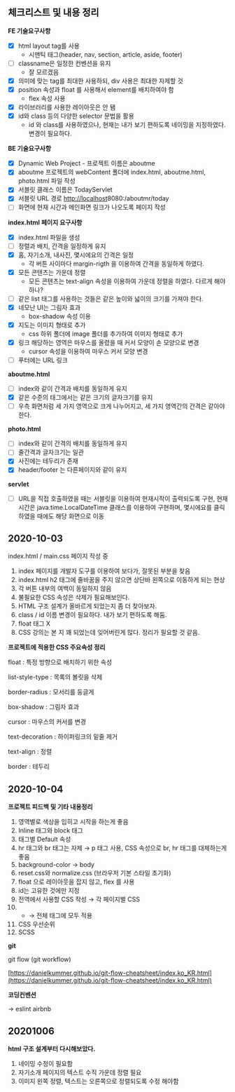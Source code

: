 ## 체크리스트 및 내용 정리

**FE 기술요구사항**

- [x]  html layout tag를 사용
    - 시맨틱 태그(header, nav, section, article, aside, footer)
- [ ] classname은 일정한 컨벤션을 유지
    - 잘 모르겠음
- [x] 의미에 맞는 tag를 최대한 사용하되, div 사용은 최대한 자제할 것
- [x] position 속성과 float 를 사용해서 element를 배치하여야 함
    - flex 속성 사용
- [x] 라이브러리를 사용한 레이아웃은 안 됌
- [x] id와 class 등의 다양한 selector 문법을 활용
    - id 와 class를 사용하였으나, 현재는 내가 보기 편하도록 네이밍을 지정하였다. 변경이 필요하다.

**BE 기술요구사항**

- [x] Dynamic Web Project - 프로젝트 이름은 aboutme
- [x] aboutme 프로젝트의 webContent 폴더에 index.html, aboutme.html, photo.html 파일 작성
- [x] 서블릿 클래스 이름은 TodayServlet
- [x] 서블릿 URL 경로 [http://localhost](http://localhost)8080:/aboutmr/today
- [ ] 화면에 현재 시간과 메인화면 링크가 나오도록 페이지 작성

**index.html 페이지 요구사항**

- [x] index.html 파일을 생성
- [ ] 정렬과 배치, 간격을 일정하게 유지
- [x] 홈, 자기소개, 내사진, 몇시에요의 간격은 일정
    - 각 버튼 사이마다 margin-rigth 을 이용하여 간격을 동일하게 하였다.
- [x] 모든 콘텐츠는 가운데 정렬
    - 모든 콘텐츠는 text-align 속성을 이용하여 가운데 정렬을 하였다. 다르게 해야하나?
- [ ] 같은 list 태그를 사용하는 것들은 같은 높이와 넓이의 크기를 가져야 한다.
- [x] 네모난 UI는 그림자 효과
    - box-shadow 속성 이용
- [x] 지도는 이미지 형태로 추가
    - css 하위 폴더에 image 폴더를 추가하여 이미지 형태로 추가
- [x] 링크 해당하는 영역은 마우스를 올렸을 때 커서 모양이 손 모양으로 변경
    - cursor 속성을 이용하여 마우스 커서 모양 변경
- [ ] 푸터에는 URL 링크

**aboutme.html**

- [ ] index와 같이 간격과 배치를 동일하게 유지
- [x] 같은 수준의 태그에서는 같은 크기의 글자크기를 유지
- [ ] 우측 화면처럼 세 가지 영역으로 크게 나누어지고, 세 가지 영역간의 간격은 같아야 한다.

**photo.html**

- [ ] index와 같이 간격의 배치를 동일하게 유지
- [ ] 줄간격과 글자크기는 일관
- [x] 사진에는 테두리가 존재
- [x] header/footer 는 다른페이지와 같이 유지

**servlet**

- [ ] URL을 직접 호출하였을 때는 서블릿을 이용하여 현재시작이 출력되도록 구현, 현재시간은 java.time.LocalDateTime 클래스를 이용하여 구현하며, 몇시에요를 클릭하였을 때에도 해당 화면으로 이동

## 2020-10-03

index.html / main.css 페이지 작성 중

1. index 페이지를 개발자 도구를 이용하여 보다가, 잘못된 부분을 찾음
2. index.html h2 태그에 줄바꿈을 주지 않으면 상단바 왼쪽으로 이동하게 되는 현상
3. 각 버튼 내부의 여백이 동일하지 않음
4. 불필요한 CSS 속성은 삭제가 필요해보인다.
5. HTML 구조 설계가 올바르게 되었는지 좀 더 찾아보자.
6. class / id 이름 변경이 필요하다. 내가 보기 편하도록 해둠.
7. float 태그 X 
8. CSS 강의는 본 지 꽤 되었는데 잊어버린게 많다. 정리가 필요할 것 같음.

**프로젝트에 적용한 CSS 주요속성 정리**

float  : 특정 방향으로 배치하기 위한 속성

list-style-type : 목록의 볼릿을 삭제

border-radius : 모서리를 둥글게

box-shadow : 그림자 효과

cursor : 마우스의 커서를 변경

text-decoration : 하이퍼링크의 밑줄 제거

text-align : 정렬

border : 테두리

## 2020-10-04

**프로젝트 피드백 및 기타 내용정리**

1. 영역별로 색상을 입히고 시작을 하는게 좋음
2. Inline 태그와 block 태그
3. 태그별 Default 속성
4. hr 태그와 br 태그는 자제 → p 태그 사용, CSS 속성으로 br, hr 태그를 대체하는게 좋음
5. background-color → body
6. reset.css와 normalize.css (브라우저 기본 스타일 초기화)
7. float 으로 레이아웃을 잡지 않고, flex 를 사용
8. id는 고유한 것에만 지정
9. 전역에서 사용할 CSS 작성 → 각 페이지별 CSS
10.  * → 전체 태그에 모두 적용
11. CSS 우선순위
12. SCSS

**git**

git flow (git workflow)

[https://danielkummer.github.io/git-flow-cheatsheet/index.ko_KR.html](https://danielkummer.github.io/git-flow-cheatsheet/index.ko_KR.html)

**코딩컨벤션**

→ eslint airbnb

## 20201006

**html 구조 설계부터 다시해보았다.**

1. 네이밍 수정이 필요함
2. 자기소개 페이지의 텍스트 수직 가운데 정렬 필요
3. 이미지 왼쪽 정렬, 텍스트는 오른쪽으로 정렬되도록 수정 해야함

